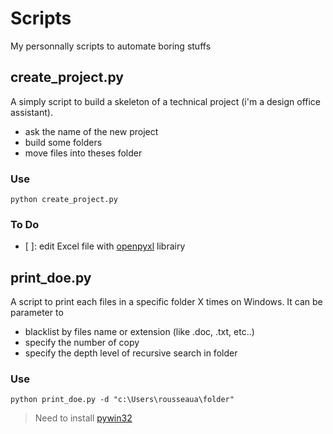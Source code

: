 Scripts
=======

My personnally scripts to automate boring stuffs

create_project.py
-----------------

A simply script to build a skeleton of a technical project (i'm a design office assistant).

* ask the name of the new project
* build some folders
* move files into theses folder

### Use

    python create_project.py


### To Do

* [ ]: edit Excel file with [openpyxl](http://pypi.python.org/pypi/openpyxl) librairy

print_doe.py
------------

A script to print each files in a specific folder X times on Windows. 
It can be parameter to 

* blacklist by files name or extension (like .doc, .txt, etc..)
* specify the number of copy
* specify the depth level of recursive search in folder

### Use

    python print_doe.py -d "c:\Users\rousseaua\folder"

> Need to install [pywin32](https://sourceforge.net/projects/pywin32/)